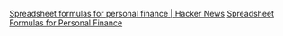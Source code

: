 
[Spreadsheet formulas for personal finance | Hacker News](https://news.ycombinator.com/item?id=28037317)
[Spreadsheet Formulas for Personal Finance](https://bou.ke/blog/formulas/)
